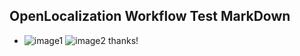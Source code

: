 ## OpenLocalization Workflow Test MarkDown
* ![image1](.\7c69154d-bdf1-4d9e-8daf-df772213c9fe.PNG)   ![image2](.\8c6f2932-0e05-4b51-b64e-4cb646ef3a13.png) 
thanks!